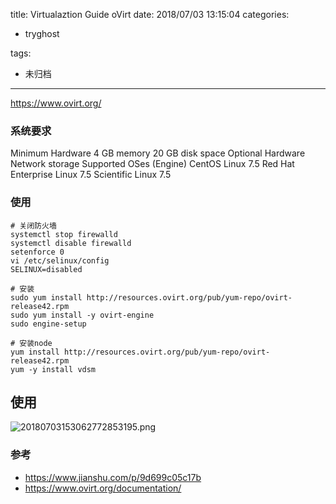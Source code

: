 title: Virtualaztion Guide oVirt
date: 2018/07/03 13:15:04
categories:
 - tryghost

tags:
 - 未归档 



---

https://www.ovirt.org/

### 系统要求
Minimum Hardware
4 GB memory
20 GB disk space
Optional Hardware
Network storage
Supported OSes (Engine)
CentOS Linux 7.5
Red Hat Enterprise Linux 7.5
Scientific Linux 7.5

### 使用
```language-bash
# 关闭防火墙
systemctl stop firewalld
systemctl disable firewalld
setenforce 0
vi /etc/selinux/config
SELINUX=disabled

# 安装
sudo yum install http://resources.ovirt.org/pub/yum-repo/ovirt-release42.rpm
sudo yum install -y ovirt-engine
sudo engine-setup

# 安装node
yum install http://resources.ovirt.org/pub/yum-repo/ovirt-release42.rpm
yum -y install vdsm

```
## 使用
![20180703153062772853195.png](http://img.zuoyun.me/20180703153062772853195.png)

### 参考

* https://www.jianshu.com/p/9d699c05c17b
* https://www.ovirt.org/documentation/




